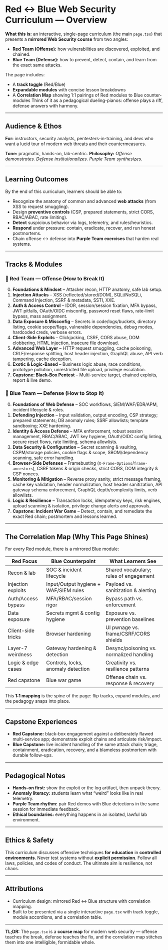 # Red ↔ Blue Web Security Curriculum — Overview

**What this is:** an interactive, single-page curriculum (the main `page.tsx`) that presents a **mirrored Web Security course** from two angles:

* **Red Team (Offense):** how vulnerabilities are discovered, exploited, and chained.
* **Blue Team (Defense):** how to prevent, detect, contain, and learn from the exact same attacks.

The page includes:

* A **track toggle** (Red/Blue)
* **Expandable modules** with concise lesson breakdowns
* A **Correlation Map** showing 1:1 pairings of Red modules to Blue counter-modules
  Think of it as a pedagogical dueling-pianos: offense plays a riff, defense answers with harmony.

---

## Audience & Ethos

**For:** instructors, security analysts, pentesters-in-training, and devs who want a lucid tour of modern web threats and their countermeasures.

**Tone:** pragmatic, hands-on, lab-centric.
**Philosophy:** *Offense demonstrates. Defense institutionalizes. Purple Team synthesizes.*

---

## Learning Outcomes

By the end of this curriculum, learners should be able to:

* Recognize the anatomy of common and advanced **web attacks** (from XSS to request smuggling).
* Design **preventive controls** (CSP, prepared statements, strict CORS, RBAC/ABAC, rate limiting).
* **Detect** suspicious behavior via logs, telemetry, and rules/heuristics.
* **Respond** under pressure: contain, eradicate, recover, and run honest postmortems.
* Chain offense ↔ defense into **Purple Team exercises** that harden real systems.

---

## Tracks & Modules

### 🔴 Red Team — Offense (How to Break It)

0. **Foundations & Mindset** – Attacker recon, HTTP anatomy, safe lab setup.
1. **Injection Attacks** – XSS (reflected/stored/DOM), SQLi/NoSQLi, Command Injection, SSRF & metadata, SSTI, XXE.
2. **Auth & Access Control** – IDOR, session/session fixation, MFA bypass, JWT pitfalls, OAuth/OIDC misconfig, password reset flaws, rate-limit bypass, mass assignment.
3. **Data Exposure & Misconfig** – Secrets in code/logs/buckets, directory listing, cookie scope/flags, vulnerable dependencies, debug modes, hardcoded creds, verbose errors.
4. **Client-Side Exploits** – Clickjacking, CSRF, CORS abuse, DOM clobbering, HTML injection, insecure file download.
5. **Advanced Web Layer** – HTTP request smuggling, cache poisoning, CRLF/response splitting, host header injection, GraphQL abuse, API verb tampering, cache deception.
6. **Exotic & Logic-Based** – Business logic abuse, race conditions, prototype pollution, unrestricted file upload, privilege escalation.
7. **Capstone: Black-Box Pentest** – Multi-service target, chained exploits, report & live demo.

### 🔵 Blue Team — Defense (How to Stop It)

0. **Foundations of Web Defense** – SOC workflows, SIEM/WAF/EDR/APM, incident lifecycle & roles.
1. **Defending Injection** – Input validation, output encoding, CSP strategy; prepared statements; DB anomaly rules; SSRF allowlists; template sandboxing; XXE hardening.
2. **Identity & Access Defense** – MFA enforcement, robust session management, RBAC/ABAC, JWT key hygiene, OAuth/OIDC config linting, secure reset flows, rate limiting, schema allowlists.
3. **Data Security & Configuration** – Secret scanning & vaulting, CSPM/storage policies, cookie flags & scope, SBOM/dependency scanning, safe error handling.
4. **Browser-Side Defenses** – Framebusting (`X-Frame-Options`/`frame-ancestors`), CSRF tokens & origin checks, strict CORS, DOM integrity & CSP nonces.
5. **Monitoring & Mitigation** – Reverse proxy sanity, strict message framing, cache key validation, header normalization, host header sanitization, API gateway schema enforcement, GraphQL depth/complexity limits, verb allowlists.
6. **Logic & Resilience** – Transaction locks, idempotency keys, risk engines, upload scanning & isolation, privilege change alerts and approvals.
7. **Capstone: Incident War Game** – Detect, contain, and remediate the exact Red chain; postmortem and lessons learned.

---

## The Correlation Map (Why This Page Shines)

For every Red module, there is a mirrored Blue module:

| Red Focus          | Blue Counterpoint                     | What Learners See                        |
| ------------------ | ------------------------------------- | ---------------------------------------- |
| Recon & lab        | SOC & incident lifecycle              | Shared vocabulary; rules of engagement   |
| Injection exploits | Input/Output hygiene + WAF/SIEM rules | Payload vs. sanitization & alerting      |
| Auth/Access bypass | MFA/RBAC/session rigor                | Bypass path vs. enforcement              |
| Data exposure      | Secrets mgmt & config hygiene         | Exposure vs. prevention baselines        |
| Client-side tricks | Browser hardening                     | UI pwnage vs. frame/CSRF/CORS shields    |
| Layer-7 weirdness  | Gateway hardening & detection         | Desync/poisoning vs. normalized handling |
| Logic & edge cases | Controls, locks, anomaly detection    | Creativity vs. resilience patterns       |
| Red capstone       | Blue war game                         | Offense chain vs. response & recovery    |

This **1:1 mapping** is the spine of the page: flip tracks, expand modules, and the pedagogy snaps into place.

---

## Capstone Experiences

* **Red Capstone:** black-box engagement against a deliberately flawed multi-service app; demonstrate exploit chains and articulate risk/impact.
* **Blue Capstone:** live incident handling of the same attack chain; triage, containment, eradication, recovery, and a blameless postmortem with durable follow-ups.

---

## Pedagogical Notes

* **Hands-on first:** show the exploit or the log artifact, then unpack theory.
* **Anomaly literacy:** students learn what “weird” looks like in real telemetry.
* **Purple Team rhythm:** pair Red demos with Blue detections in the same session for immediate feedback.
* **Ethical boundaries:** everything happens in an isolated, lawful lab environment.

---

## Ethics & Safety

This curriculum discusses offensive techniques **for education** in **controlled environments**.
Never test systems without **explicit permission**. Follow all laws, policies, and codes of conduct.
The ultimate aim is resilience, not chaos.

---

## Attributions

* Curriculum design: mirrored Red ↔ Blue structure with correlation mapping.
* Built to be presented via a single interactive `page.tsx` with track toggle, module accordions, and a correlation table.

---

**TL;DR:** The `page.tsx` is a **course map** for modern web security — offense teaches the break, defense teaches the fix, and the correlation map stitches them into one intelligible, formidable whole.
